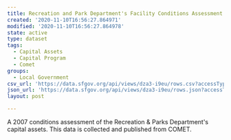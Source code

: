```yaml
---
title: Recreation and Park Department's Facility Conditions Assessment
created: '2020-11-10T16:56:27.864971'
modified: '2020-11-10T16:56:27.864978'
state: active
type: dataset
tags:
  - Capital Assets
  - Capital Program
  - Comet
groups:
  - Local Government
csv_url: 'https://data.sfgov.org/api/views/dza3-i9eu/rows.csv?accessType=DOWNLOAD'
json_url: 'https://data.sfgov.org/api/views/dza3-i9eu/rows.json?accessType=DOWNLOAD'
layout: post

---
```

A 2007 conditions assessment of the Recreation & Parks Department's capital assets. This data is collected and published from COMET.

